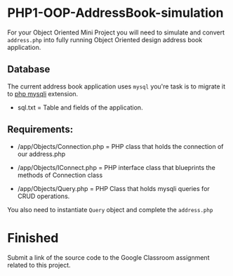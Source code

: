 # PHP1-OOP-AddressBook-simulation

For your Object Oriented Mini Project you will need to simulate and convert `address.php` into fully running Object Oriented design address book application.

## Database

The current address book application uses `mysql` you're task is to migrate it to [php mysqli](http://programmerblog.net/php-mysqli-tutorial-for-beginners/) extension.

* sql.txt = Table and fields of the application.

## Requirements:

* /app/Objects/Connection.php = PHP class that holds the connection of our address.php

* /app/Objects/IConnect.php = PHP interface class that blueprints the methods of Connection class

* /app/Objects/Query.php = PHP Class that holds mysqli queries for CRUD operations.

You also need to instantiate `Query` object and complete the `address.php`

# Finished

Submit a link of the source code to the Google Classroom assignment related to this project.


